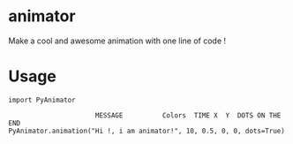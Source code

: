 # animator
Make a cool and awesome animation with one line of code !

# Usage

```
import PyAnimator

                      MESSAGE          Colors  TIME X  Y  DOTS ON THE END
PyAnimator.animation("Hi !, i am animator!", 10, 0.5, 0, 0, dots=True)
```

